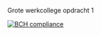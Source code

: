Grote werkcollege opdracht 1

[![BCH compliance](https://bettercodehub.com/edge/badge/DDJager/hanze-grote-opdracht-1)](https://bettercodehub.com/)

